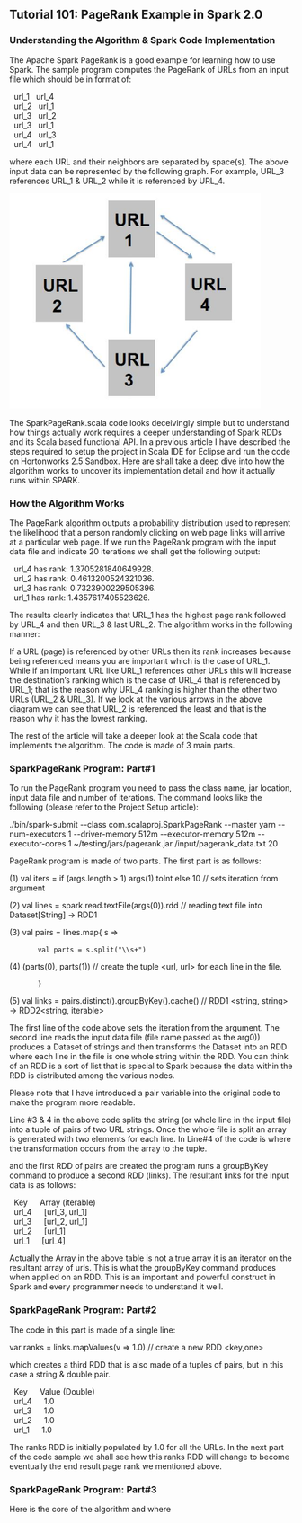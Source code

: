 ## Tutorial 101: PageRank Example in Spark 2.0
### Understanding the Algorithm & Spark Code Implementation
 
  The Apache Spark PageRank is a good example for learning how to use Spark. The sample program computes the PageRank of URLs from an input file which should be in format of: <br>
  
 &nbsp; url_1 &nbsp;  url_4
 <br> &nbsp; url_2 &nbsp;  url_1
 <br> &nbsp; url_3 &nbsp;  url_2
 <br> &nbsp; url_3 &nbsp;  url_1
 <br> &nbsp; url_4 &nbsp;  url_3
 <br> &nbsp; url_4 &nbsp;  url_1  

where each URL and their neighbors are separated by space(s). The above input data can be represented by the following graph. For example, URL_3 references URL_1 & URL_2 while it is referenced by URL_4.  

<img src="/images/img-1.jpg" width="447" height="383">

The SparkPageRank.scala code looks deceivingly simple but to understand how things actually work requires a deeper understanding of Spark RDDs and its Scala based functional API. In a previous article I have described the steps required to setup the project in Scala IDE for Eclipse and run the code on Hortonworks 2.5 Sandbox. Here are shall take a deep dive into how the algorithm works to uncover its implementation detail and how it actually runs within SPARK. 

### How the Algorithm Works
The PageRank algorithm outputs a probability distribution used to represent the likelihood that a person randomly clicking on web page links will arrive at a particular web page. If we run the PageRank program with the input data file and indicate 20 iterations we shall get the following output: <br>

&nbsp; url_4 has rank: 1.3705281840649928.
<br> &nbsp; url_2 has rank: 0.4613200524321036.
<br> &nbsp; url_3 has rank: 0.7323900229505396.
<br> &nbsp; url_1 has rank: 1.4357617405523626. 

The results clearly indicates that URL_1 has the highest page rank followed by URL_4 and then URL_3 & last URL_2. The algorithm works in the following manner:

If a URL (page) is referenced by other URLs then its rank increases because being referenced means you are important which is the case of URL_1. While if an important URL like URL_1 references other URLs this will increase the destination’s ranking which is the case of URL_4 that is referenced by URL_1; that is the reason why URL_4 ranking is higher than the other two URLs (URL_2 & URL_3). If we look at the various arrows in the above diagram we can see that URL_2 is referenced the least and that is the reason why it has the lowest ranking.

The rest of the article will take a deeper look at the Scala code that implements the algorithm. The code is made of 3 main parts. 

### SparkPageRank Program: Part#1
To run the PageRank program you need to pass the class name, jar location, input data file and number of iterations. The command looks like the following (please refer to the Project Setup article): 

./bin/spark-submit --class com.scalaproj.SparkPageRank --master yarn --num-executors 1 --driver-memory 512m --executor-memory 512m --executor-cores 1 ~/testing/jars/pagerank.jar /input/pagerank_data.txt 20 

PageRank program is made of two parts. The first part is as follows:

(1)    val iters = if (args.length > 1) args(1).toInt else 10   // sets iteration from argument

(2)    val lines = spark.read.textFile(args(0)).rdd    // reading text file into Dataset[String] -> RDD1

(3)    val pairs = lines.map{ s =>

           val parts = s.split("\\s+")

(4)              (parts(0), parts(1))                 // create the tuple <url, url> for each line in the file.

           }

(5)    val links = pairs.distinct().groupByKey().cache()   // RDD1 <string, string> -> RDD2<string, iterable>   

The first line of the code above sets the iteration from the argument. The second line reads the input data file (file name passed as the arg0)) produces a Dataset of strings and then transforms the Dataset into an RDD where each line in the file is one whole string within the RDD. You can think of an RDD is a sort of list that is special to Spark because the data within the RDD is distributed among the various nodes. 

Please note that I have introduced a pair variable into the original code to make the program more readable.

Line #3 & 4 in the above code splits the string (or whole line in the input file) into a tuple of pairs of two URL strings. Once the whole file is split an array is generated with two elements for each line. In Line#4 of the code is where the transformation occurs from the array to the tuple.

and the first RDD of pairs are created the program runs a groupByKey command to produce a second RDD (links). The resultant links for the input data is as follows:<br>

&nbsp; Key   &emsp;    Array (iterable)
<br> &nbsp; url_4  &emsp;   [url_3, url_1]
<br> &nbsp; url_3  &emsp;   [url_2, url_1]
<br> &nbsp; url_2   &emsp;  [url_1]
<br> &nbsp; url_1   &emsp;  [url_4]
 
Actually the Array in the above table is not a true array it is an iterator on the resultant array of urls. This is what the groupByKey command produces when applied on an RDD. This is an important and powerful construct in Spark and every programmer needs to understand it well.

### SparkPageRank Program: Part#2
 

The code in this part is made of a single line:

  var ranks = links.mapValues(v => 1.0)    // create a new RDD <key,one>

which creates a third RDD that is also made of a tuples of pairs, but in this case a string & double pair. <br>

&nbsp;  Key  &emsp;  Value (Double) 
<br> &nbsp;  url_4 &emsp;  1.0
<br> &nbsp;  url_3 &emsp;  1.0
<br> &nbsp;  url_2 &emsp;  1.0
<br> &nbsp;  url_1 &emsp;  1.0
 

The ranks RDD is initially populated by 1.0 for all the URLs. In the next part of the code sample we shall see how this ranks RDD will change to become eventually the end result page rank we mentioned above.  

### SparkPageRank Program: Part#3
 

Here is the core of the algorithm and where 

